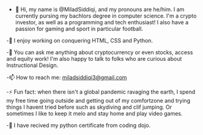 - 👋 Hi, my name is @MiladSiddiqi, and my pronouns are he/him. I am currently pursing my bachlors degree in computer science. I'm a crypto investor, as well as a programming and tech enthusiast! I also have a passion for gaming and sport in particular football.

-🔭 I enjoy working on conquering HTML, CSS and Python.

-💬 You can ask me anything about cryptocurrency or even stocks, access and equity work! I'm also happy to talk to folks who are curious about Instructional Design.

-📫 How to reach me: miladsiddiqi3@gmail.com 

-⚡ Fun fact: when there isn't a global pandemic ravaging the earth, I spend my free time going outside and getting out of my comfortzone and trying things I havent tried before such as skydiving and clif jumping. Or sometimes I like to keep it melo and stay home and play video games.

 -🌱 I have recived my python certificate from coding dojo.

